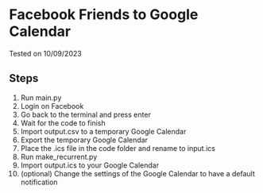 # Facebook Friends to Google Calendar

Tested on 10/09/2023

## Steps

1. Run main.py
2. Login on Facebook
3. Go back to the terminal and press enter
4. Wait for the code to finish
5. Import output.csv to a temporary Google Calendar
6. Export the temporary Google Calendar
7. Place the .ics file in the code folder and rename to input.ics
8. Run make_recurrent.py
9. Import output.ics to your Google Calendar
10. (optional) Change the settings of the Google Calendar to have a default notification